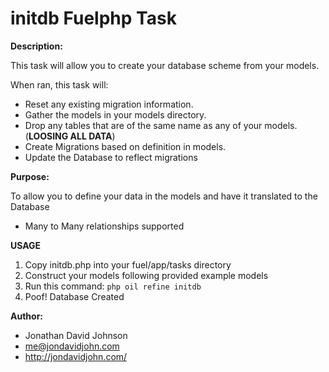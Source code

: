 initdb Fuelphp Task
===================

**Description:**

This task will allow you to create your database scheme from your models.

When ran, this task will:

 - Reset any existing migration information.
 - Gather the models in your models directory.
 - Drop any tables that are of the same name as any of your models. (**LOOSING ALL DATA**)
 - Create Migrations based on definition in models.
 - Update the Database to reflect migrations

**Purpose:**

To allow you to define your data in the models and have it translated to the Database
 - Many to Many relationships supported

**USAGE**

 1. Copy initdb.php into your fuel/app/tasks directory
 2. Construct your models following provided example models
 3. Run this command: ```php oil refine initdb``` 
 4. Poof! Database Created


**Author:**

 - Jonathan David Johnson
 - me@jondavidjohn.com
 - http://jondavidjohn.com/


